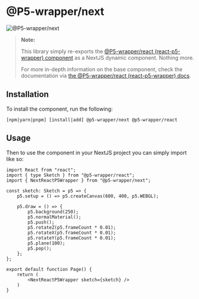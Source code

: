 # @P5-wrapper/next

![@P5-wrapper/next](https://socialify.git.ci/p5-wrapper/next/image?description=1&font=Rokkitt&forks=1&issues=1&language=1&logo=https%3A%2F%2Fupload.wikimedia.org%2Fwikipedia%2Fcommons%2F8%2F8e%2FNextjs-logo.svg&name=1&owner=1&pattern=Floating%20Cogs&pulls=1&stargazers=1&theme=Auto)

> **Note:**
>
> This library simply re-exports the [@P5-wrapper/react (react-p5-wrapper) component](https://github.com/P5-wrapper/react) as a NextJS dynamic component. Nothing more.
>
> For more in-depth information on the base component, check the documentation via [the @P5-wrapper/react (react-p5-wrapper) docs](https://github.com/P5-wrapper/react).

## Installation

To install the component, run the following:

```shell
[npm|yarn|pnpm] [install|add] @p5-wrapper/next @p5-wrapper/react
```

## Usage

Then to use the component in your NextJS project you can simply import like so:

```tsx
import React from "react";
import { type Sketch } from "@p5-wrapper/react";
import { NextReactP5Wrapper } from "@p5-wrapper/next";

const sketch: Sketch = p5 => {
    p5.setup = () => p5.createCanvas(600, 400, p5.WEBGL);

    p5.draw = () => {
        p5.background(250);
        p5.normalMaterial();
        p5.push();
        p5.rotateZ(p5.frameCount * 0.01);
        p5.rotateX(p5.frameCount * 0.01);
        p5.rotateY(p5.frameCount * 0.01);
        p5.plane(100);
        p5.pop();
    };
};

export default function Page() {
    return (
        <NextReactP5Wrapper sketch={sketch} />
    )
}
```
